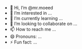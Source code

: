 - 👋 Hi, I’m @mr.moeed
- 👀 I’m interested in ...
- 🌱 I’m currently learning ...
- 💞️ I’m looking to collaborate on ...
- 📫 How to reach me ...
- 😄 Pronouns: ...
- ⚡ Fun fact: ...

<!---
mr.moeed/mr.moeedis a ✨ special ✨ repository because its `README.md` (this file) appears on your GitHub profile.
You can click the Preview link to take a look at your changes.
--->
